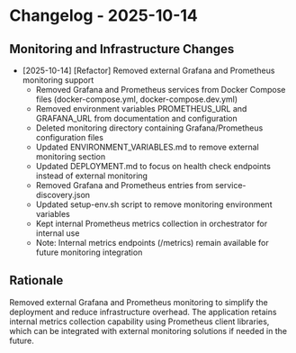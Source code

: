 # Changelog - 2025-10-14

## Monitoring and Infrastructure Changes

- [2025-10-14] [Refactor] Removed external Grafana and Prometheus monitoring support
  - Removed Grafana and Prometheus services from Docker Compose files (docker-compose.yml, docker-compose.dev.yml)
  - Removed environment variables PROMETHEUS_URL and GRAFANA_URL from documentation and configuration
  - Deleted monitoring directory containing Grafana/Prometheus configuration files
  - Updated ENVIRONMENT_VARIABLES.md to remove external monitoring section
  - Updated DEPLOYMENT.md to focus on health check endpoints instead of external monitoring
  - Removed Grafana and Prometheus entries from service-discovery.json
  - Updated setup-env.sh script to remove monitoring environment variables
  - Kept internal Prometheus metrics collection in orchestrator for internal use
  - Note: Internal metrics endpoints (/metrics) remain available for future monitoring integration

## Rationale

Removed external Grafana and Prometheus monitoring to simplify the deployment and reduce infrastructure overhead. The application retains internal metrics collection capability using Prometheus client libraries, which can be integrated with external monitoring solutions if needed in the future.
